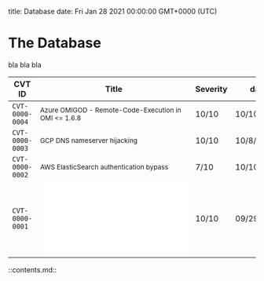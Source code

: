 title: Database
date: Fri Jan 28 2021 00:00:00 GMT+0000 (UTC)

The Database
=========

bla bla bla 


| CVT ID | Title | Severity | date |
| ----- | --- | --- | --- |
| `CVT-0000-0004` | <sub>Azure OMIGOD - Remote-Code-Execution in OMI <= 1.6.8</sub> | 10/10 | 10/10/2021 | 
| `CVT-0000-0003` | <sub>GCP DNS nameserver hijacking</sub> | 10/10 | 10/8/2021 | 
| `CVT-0000-0002` | <sub>AWS ElasticSearch authentication bypass</sub> | 7/10 | 10/10/2021 | 
| `CVT-0000-0001` | ![<sub>Azure Cosmos DB remote account takeover</sub>](/database/cvt-000-0001.md) | 10/10 | 09/29/2021 | 


::contents.md::

